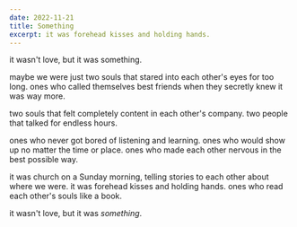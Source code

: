 ```yaml
---
date: 2022-11-21
title: Something
excerpt: it was forehead kisses and holding hands.
---
```


it wasn't love,
but it was something.

maybe we were just two souls
that stared into each other's eyes for too long.
ones who called themselves best friends
when they secretly knew it was way more.

two souls that felt completely content in each other's company.
two people that talked for endless hours.

ones who never got bored of listening and learning.
ones who would show up no matter the time or place.
ones who made each other nervous in the best possible way.

it was church on a Sunday morning,
telling stories to each other about where we were.
it was forehead kisses and holding hands.
ones who read each other's souls like a book.

it wasn't love,
but it was *something*.
